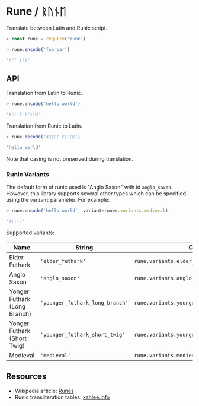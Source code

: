 # Rune / ᚱᚢᚾᛖ

Translate between Latin and Runic script.

```js
> const rune = require('rune')

> rune.encode('foo bar')

'ᚠᚩᚩ ᛒᚪᚱ'
```


## API

Translation from Latin to Runic.

```js
> rune.encode('hello world')

'ᚻᛖᛚᛚᚩ ᚹᚩᚱᛚᛞ'
```

Translation from Runic to Latin.

```js
> rune.decode('ᚻᛖᛚᛚᚩ ᚹᚩᚱᛚᛞ')

'hello world'
```

Note that casing is not preserved during translation.


### Runic Variants

The default form of runic used is "Anglo Saxon" with id `anglo_saxon`. However, this library supports several other types which can be specified using the `variant` parameter. For example:

```js
> rune.encode('hello world', variant=runes.variants.medieval)

'ᚼᛂᛚᛚᚮ'
```

Supported variants:

| Name                         | String                          | Code                                         |
|------------------------------|---------------------------------|----------------------------------------------|
| Elder Futhark                | `'elder_futhark'`               | `rune.variants.elder_futhark`               |
| Anglo Saxon                  | `'anglo_saxon'`                 | `rune.variants.anglo_saxon`                 |
| Yonger Futhark (Long Branch) | `'younger_futhark_long_branch'` | `rune.variants.younger_futhark_long_branch` |
| Yonger Futhark (Short Twig)  | `'younger_futhark_short_twig'`  | `rune.variants.younger_futhark_short_twig`  |
| Medieval                     | `'medieval'`                    | `rune.variants.medieval`                    |


## Resources

* Wikipedia article: [Runes](https://en.wikipedia.org/wiki/Runes#Runic_alphabets)
* Runic transliteration tables: [xahlee.info](http://xahlee.info/comp/unicode_runic.js)
